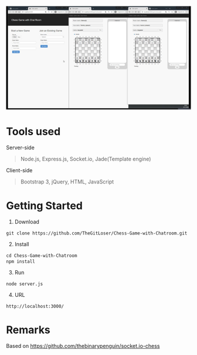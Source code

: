 ![](UI%20Screenshot.png)

# Tools used
Server-side
> Node.js, Express.js, Socket.io, Jade(Template engine)

Client-side
> Bootstrap 3, jQuery, HTML, JavaScript

# Getting Started

1. Download
```
git clone https://github.com/TheGitLoser/Chess-Game-with-Chatroom.git
```

2. Install
```
cd Chess-Game-with-Chatroom
npm install
```

3. Run
```
node server.js
```

4. URL
```
http://localhost:3000/
```

# Remarks
Based on https://github.com/thebinarypenguin/socket.io-chess


